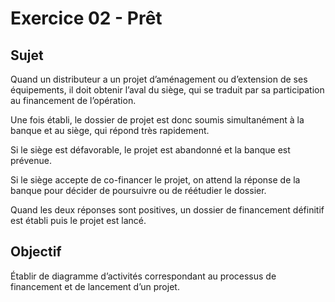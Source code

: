 # Exercice 02 - Prêt

## Sujet

Quand un distributeur a un projet d’aménagement ou d’extension de ses équipements, il doit obtenir l’aval du siège, qui se traduit par sa participation au financement de l’opération.

Une fois établi, le dossier de projet est donc soumis simultanément à la banque et au siège, qui répond très rapidement.

Si le siège est défavorable, le projet est abandonné et la banque est prévenue.

Si le siège accepte de co-financer le projet, on attend la réponse de la banque pour décider de poursuivre ou de réétudier le dossier.

Quand les deux réponses sont positives, un dossier de financement définitif est établi puis le projet est lancé.

## Objectif

Établir de diagramme d’activités correspondant au processus de financement et de lancement d’un projet.
